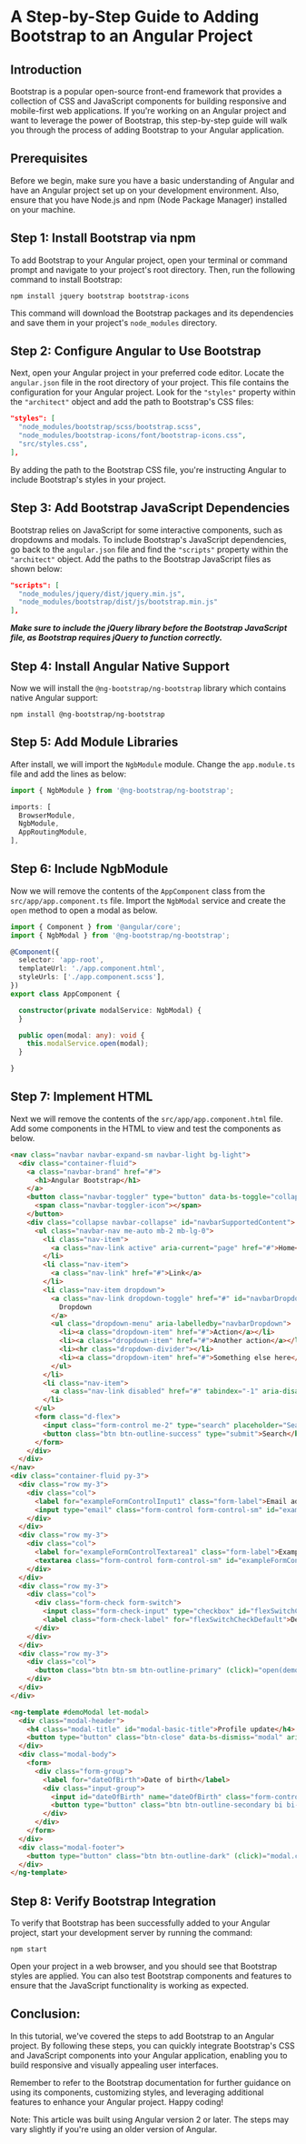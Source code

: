 # A Step-by-Step Guide to Adding Bootstrap to an Angular Project

## Introduction
Bootstrap is a popular open-source front-end framework that provides a collection of CSS and JavaScript components for building responsive and mobile-first web applications. If you're working on an Angular project and want to leverage the power of Bootstrap, this step-by-step guide will walk you through the process of adding Bootstrap to your Angular application.

## Prerequisites
Before we begin, make sure you have a basic understanding of Angular and have an Angular project set up on your development environment. Also, ensure that you have Node.js and npm (Node Package Manager) installed on your machine.

## Step 1: Install Bootstrap via npm
To add Bootstrap to your Angular project, open your terminal or command prompt and navigate to your project's root directory. Then, run the following command to install Bootstrap:

```shell
npm install jquery bootstrap bootstrap-icons
```

This command will download the Bootstrap packages and its dependencies and save them in your project's `node_modules` directory.

## Step 2: Configure Angular to Use Bootstrap
Next, open your Angular project in your preferred code editor. Locate the `angular.json` file in the root directory of your project. This file contains the configuration for your Angular project. Look for the `"styles"` property within the `"architect"` object and add the path to Bootstrap's CSS files:

```json
"styles": [
  "node_modules/bootstrap/scss/bootstrap.scss",
  "node_modules/bootstrap-icons/font/bootstrap-icons.css",
  "src/styles.css",
],
```

By adding the path to the Bootstrap CSS file, you're instructing Angular to include Bootstrap's styles in your project.

## Step 3: Add Bootstrap JavaScript Dependencies
Bootstrap relies on JavaScript for some interactive components, such as dropdowns and modals. To include Bootstrap's JavaScript dependencies, go back to the `angular.json` file and find the `"scripts"` property within the `"architect"` object. Add the paths to the Bootstrap JavaScript files as shown below:

```json
"scripts": [
  "node_modules/jquery/dist/jquery.min.js",
  "node_modules/bootstrap/dist/js/bootstrap.min.js"
],
```

***Make sure to include the jQuery library before the Bootstrap JavaScript file, as Bootstrap requires jQuery to function correctly.***

## Step 4: Install Angular Native Support
Now we will install the `@ng-bootstrap/ng-bootstrap` library which contains native Angular support:

```shell
npm install @ng-bootstrap/ng-bootstrap
```

## Step 5: Add Module Libraries
After install, we will import the `NgbModule` module. Change the `app.module.ts` file and add the lines as below:

```ts
import { NgbModule } from '@ng-bootstrap/ng-bootstrap';

imports: [
  BrowserModule,
  NgbModule,
  AppRoutingModule,
],
```

## Step 6: Include NgbModule
Now we will remove the contents of the `AppComponent` class from the `src/app/app.component.ts` file. Import the `NgbModal` service and create the `open` method to open a modal as below.

```ts
import { Component } from '@angular/core';
import { NgbModal } from '@ng-bootstrap/ng-bootstrap';

@Component({
  selector: 'app-root',
  templateUrl: './app.component.html',
  styleUrls: ['./app.component.scss'],
})
export class AppComponent {

  constructor(private modalService: NgbModal) {
  }

  public open(modal: any): void {
    this.modalService.open(modal);
  }

}
```

## Step 7: Implement HTML
Next we will remove the contents of the `src/app/app.component.html` file. Add some components in the HTML to view and test the components as below.

```html
<nav class="navbar navbar-expand-sm navbar-light bg-light">
  <div class="container-fluid">
    <a class="navbar-brand" href="#">
      <h1>Angular Bootstrap</h1>
    </a>
    <button class="navbar-toggler" type="button" data-bs-toggle="collapse" data-bs-target="#navbarSupportedContent" aria-controls="navbarSupportedContent" aria-expanded="false" aria-label="Toggle navigation">
      <span class="navbar-toggler-icon"></span>
    </button>
    <div class="collapse navbar-collapse" id="navbarSupportedContent">
      <ul class="navbar-nav me-auto mb-2 mb-lg-0">
        <li class="nav-item">
          <a class="nav-link active" aria-current="page" href="#">Home</a>
        </li>
        <li class="nav-item">
          <a class="nav-link" href="#">Link</a>
        </li>
        <li class="nav-item dropdown">
          <a class="nav-link dropdown-toggle" href="#" id="navbarDropdown" role="button" data-bs-toggle="dropdown" aria-expanded="false">
            Dropdown
          </a>
          <ul class="dropdown-menu" aria-labelledby="navbarDropdown">
            <li><a class="dropdown-item" href="#">Action</a></li>
            <li><a class="dropdown-item" href="#">Another action</a></li>
            <li><hr class="dropdown-divider"></li>
            <li><a class="dropdown-item" href="#">Something else here</a></li>
          </ul>
        </li>
        <li class="nav-item">
          <a class="nav-link disabled" href="#" tabindex="-1" aria-disabled="true">Disabled</a>
        </li>
      </ul>
      <form class="d-flex">
        <input class="form-control me-2" type="search" placeholder="Search" aria-label="Search">
        <button class="btn btn-outline-success" type="submit">Search</button>
      </form>
    </div>
  </div>
</nav>
<div class="container-fluid py-3">
  <div class="row my-3">
    <div class="col">
      <label for="exampleFormControlInput1" class="form-label">Email address</label>
      <input type="email" class="form-control form-control-sm" id="exampleFormControlInput1" placeholder="name@example.com">
    </div>
  </div>
  <div class="row my-3">
    <div class="col">
      <label for="exampleFormControlTextarea1" class="form-label">Example textarea</label>
      <textarea class="form-control form-control-sm" id="exampleFormControlTextarea1" rows="3"></textarea>
    </div>
  </div>
  <div class="row my-3">
    <div class="col">
      <div class="form-check form-switch">
        <input class="form-check-input" type="checkbox" id="flexSwitchCheckDefault">
        <label class="form-check-label" for="flexSwitchCheckDefault">Default switch checkbox input</label>
      </div>
    </div>
  </div>
  <div class="row my-3">
    <div class="col">
      <button class="btn btn-sm btn-outline-primary" (click)="open(demoModal)">Launch demo modal</button>
    </div>
  </div>
</div>

<ng-template #demoModal let-modal>
  <div class="modal-header">
    <h4 class="modal-title" id="modal-basic-title">Profile update</h4>
    <button type="button" class="btn-close" data-bs-dismiss="modal" aria-label="Close" (click)="modal.dismiss('Cross click')"></button>
  </div>
  <div class="modal-body">
    <form>
      <div class="form-group">
        <label for="dateOfBirth">Date of birth</label>
        <div class="input-group">
          <input id="dateOfBirth" name="dateOfBirth" class="form-control" placeholder="yyyy-mm-dd" ngbDatepicker #dp="ngbDatepicker">
          <button type="button" class="btn btn-outline-secondary bi bi-calendar" (click)="dp.toggle()"></button>
        </div>
      </div>
    </form>
  </div>
  <div class="modal-footer">
    <button type="button" class="btn btn-outline-dark" (click)="modal.close('Save click')">Save</button>
  </div>
</ng-template>
```

## Step 8: Verify Bootstrap Integration
To verify that Bootstrap has been successfully added to your Angular project, start your development server by running the command:

```shell
npm start
```

Open your project in a web browser, and you should see that Bootstrap styles are applied. You can also test Bootstrap components and features to ensure that the JavaScript functionality is working as expected.

## Conclusion:
In this tutorial, we've covered the steps to add Bootstrap to an Angular project. By following these steps, you can quickly integrate Bootstrap's CSS and JavaScript components into your Angular application, enabling you to build responsive and visually appealing user interfaces.

Remember to refer to the Bootstrap documentation for further guidance on using its components, customizing styles, and leveraging additional features to enhance your Angular project. Happy coding!

Note: This article was built using Angular version 2 or later. The steps may vary slightly if you're using an older version of Angular.